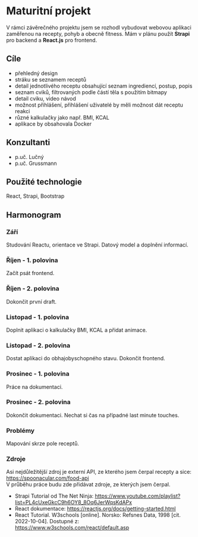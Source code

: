 # Maturitní projekt
V rámci závěrečného projektu jsem se rozhodl vybudovat webovou aplikaci zaměřenou na recepty, pohyb a obecně fitness. 
Mám v plánu použít **Strapi** pro backend a **React.js** pro frontend.

## Cíle
- přehledný design
- stráku se seznamem receptů
- detail jednotlivého receptu obsahující seznam ingrediencí, postup, popis
- seznam cviků, filtrovaných podle částí těla s použitím bitmapy
- detail cviku, video návod
- možnost přihlášení, přihlášení uživatelé by měli možnost dát receptu reakci
- různé kalkulačky jako např. BMI, KCAL
- aplikace by obsahovala Docker

## Konzultanti
 - p.uč. Lučný
 - p.uč. Grussmann

## Použité technologie
 React, Strapi, Bootstrap

## Harmonogram
### Září
  Studování Reactu, orientace ve Strapi. Datový model a doplnění informací.
  
### Říjen - 1. polovina
  Začít psát frontend. 
  
### Říjen - 2. polovina
  Dokončit první draft.

### Listopad - 1. polovina
  Doplnit aplikaci o kalkulačky BMI, KCAL a přidat animace. 

### Listopad - 2. polovina
  Dostat aplikaci do obhajobyschopného stavu. Dokončit frontend. 
  
### Prosinec - 1. polovina
  Práce na dokumentaci. 
  
### Prosinec - 2. polovina
  Dokončit dokumentaci. Nechat si čas na případné last minute touches. 
  
### Problémy
  Mapování skrze pole receptů. 

### Zdroje
Asi nejdůležitější zdroj je externí API, ze kterého jsem čerpal recepty a sice: <br/>
https://spoonacular.com/food-api<br />
V průběhu práce budu zde přidávat zdroje, ze kterých jsem čerpal.<br />
- Strapi Tutorial od The Net Ninja: https://www.youtube.com/playlist?list=PL4cUxeGkcC9h6OY8_8Oq6JerWqsKdAPx
- React dokumentace: https://reactjs.org/docs/getting-started.html
- React Tutorial. W3schools [online]. Norsko: Refsnes Data, 1998 [cit. 2022-10-04]. Dostupné z: https://www.w3schools.com/react/default.asp


